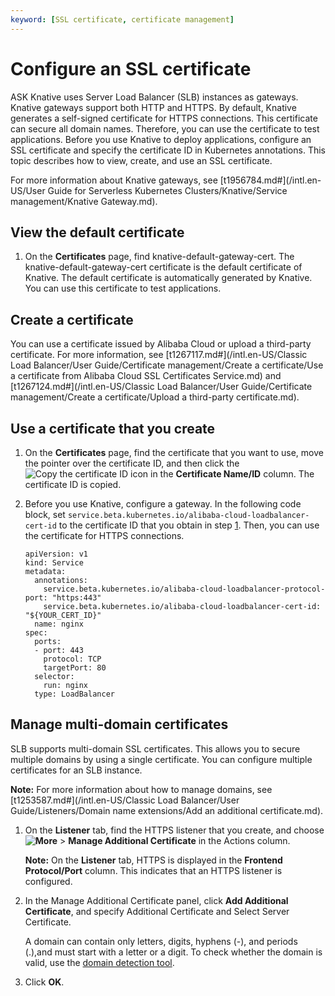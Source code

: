 ```yaml
---
keyword: [SSL certificate, certificate management]
---
```


# Configure an SSL certificate

ASK Knative uses Server Load Balancer \(SLB\) instances as gateways. Knative gateways support both HTTP and HTTPS. By default, Knative generates a self-signed certificate for HTTPS connections. This certificate can secure all domain names. Therefore, you can use the certificate to test applications. Before you use Knative to deploy applications, configure an SSL certificate and specify the certificate ID in Kubernetes annotations. This topic describes how to view, create, and use an SSL certificate.

For more information about Knative gateways, see [t1956784.md\#](/intl.en-US/User Guide for Serverless Kubernetes Clusters/Knative/Service management/Knative Gateway.md).

## View the default certificate

1.  On the **Certificates** page, find knative-default-gateway-cert. The knative-default-gateway-cert certificate is the default certificate of Knative. The default certificate is automatically generated by Knative. You can use this certificate to test applications.


## Create a certificate

You can use a certificate issued by Alibaba Cloud or upload a third-party certificate. For more information, see [t1267117.md\#](/intl.en-US/Classic Load Balancer/User Guide/Certificate management/Create a certificate/Use a certificate from Alibaba Cloud SSL Certificates Service.md) and [t1267124.md\#](/intl.en-US/Classic Load Balancer/User Guide/Certificate management/Create a certificate/Upload a third-party certificate.md).

## Use a certificate that you create

1.  On the **Certificates** page, find the certificate that you want to use, move the pointer over the certificate ID, and then click the ![Copy the certificate ID](../images/p171208.png) icon in the **Certificate Name/ID** column. The certificate ID is copied.

2.  Before you use Knative, configure a gateway. In the following code block, set `service.beta.kubernetes.io/alibaba-cloud-loadbalancer-cert-id` to the certificate ID that you obtain in step [1](#step_riv_0nw_nb8). Then, you can use the certificate for HTTPS connections.

    ```
    apiVersion: v1
    kind: Service
    metadata:
      annotations:
        service.beta.kubernetes.io/alibaba-cloud-loadbalancer-protocol-port: "https:443"
        service.beta.kubernetes.io/alibaba-cloud-loadbalancer-cert-id: "${YOUR_CERT_ID}"
      name: nginx
    spec:
      ports:
      - port: 443
        protocol: TCP
        targetPort: 80
      selector:
        run: nginx
      type: LoadBalancer
    ```


## Manage multi-domain certificates

SLB supports multi-domain SSL certificates. This allows you to secure multiple domains by using a single certificate. You can configure multiple certificates for an SLB instance.

**Note:** For more information about how to manage domains, see [t1253587.md\#](/intl.en-US/Classic Load Balancer/User Guide/Listeners/Domain name extensions/Add an additional certificate.md).

1.  On the **Listener** tab, find the HTTPS listener that you create, and choose **![More](https://static-aliyun-doc.oss-accelerate.aliyuncs.com/assets/img/en-US/8208313261/p136776.png)** \> **Manage Additional Certificate** in the Actions column.

    **Note:** On the **Listener** tab, HTTPS is displayed in the **Frontend Protocol/Port** column. This indicates that an HTTPS listener is configured.

2.  In the Manage Additional Certificate panel, click **Add Additional Certificate**, and specify Additional Certificate and Select Server Certificate.

    A domain can contain only letters, digits, hyphens \(-\), and periods \(.\),and must start with a letter or a digit. To check whether the domain is valid, use the [domain detection tool](https://zijian.aliyun.com).

3.  Click **OK**.


